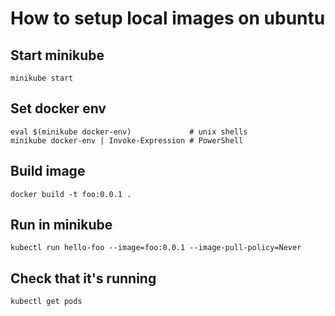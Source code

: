 # How to setup local images on ubuntu

## Start minikube

    minikube start

## Set docker env

    eval $(minikube docker-env)             # unix shells
    minikube docker-env | Invoke-Expression # PowerShell

## Build image

    docker build -t foo:0.0.1 .

## Run in minikube

    kubectl run hello-foo --image=foo:0.0.1 --image-pull-policy=Never

## Check that it's running

    kubectl get pods
